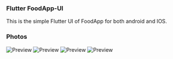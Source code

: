 ### Flutter FoodApp-UI

This is the simple Flutter UI of FoodApp for both android and IOS.

### Photos

![Preview](/Preview/0.png)
![Preview](/Preview/1.jpg)
![Preview](/Preview/2.jpg)
![Preview](/Preview/3.jpg)


